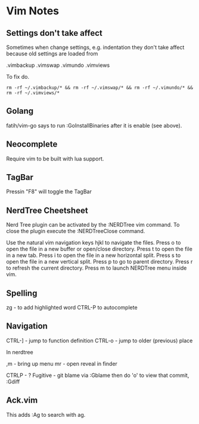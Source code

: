 Vim Notes
=========

## Settings don't take affect

Sometimes when change settings, e.g. indentation they don't take affect because
old settings are loaded from

.vimbackup
.vimswap
.vimundo
.vimviews

To fix do.

    rm -rf ~/.vimbackup/* && rm -rf ~/.vimswap/* && rm -rf ~/.vimundo/* && rm -rf ~/.vimviews/*

## Golang
fatih/vim-go says to run :GoInstallBinaries after it is enable (see above).

## Neocomplete
Require vim to be built with lua support.

## TagBar
Pressin "F8" will toggle the TagBar

## NerdTree Cheetsheet

Nerd Tree plugin can be activated by the :NERDTree vim command. To close the plugin execute the :NERDTreeClose command.

Use the natural vim navigation keys hjkl to navigate the files.
Press o to open the file in a new buffer or open/close directory.
Press t to open the file in a new tab.
Press i to open the file in a new horizontal split.
Press s to open the file in a new vertical split.
Press p to go to parent directory.
Press r to refresh the current directory.
Press m to launch NERDTree menu inside vim.

## Spelling

zg - to add highlighted word
CTRL-P to autocomplete

## Navigation

CTRL-] - jump to function definition
CTRL-o - jump to older (previous) place

In nerdtree

,m - bring up menu
mr - open reveal in finder

CTRLP - ?
Fugitive - git blame via :Gblame then do 'o' to view that commit, :Gdiff

## Ack.vim

This adds :Ag to search with ag.
